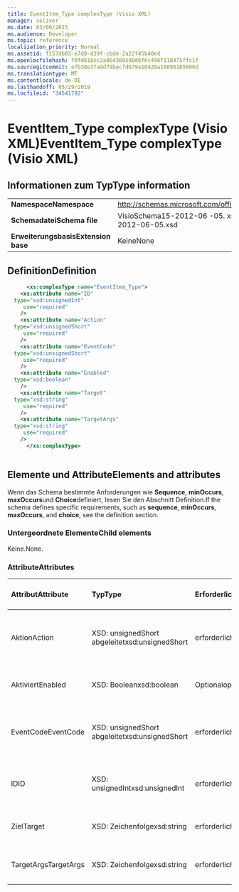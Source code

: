 ```yaml
---
title: EventItem_Type complexType (Visio XML)
manager: soliver
ms.date: 03/09/2015
ms.audience: Developer
ms.topic: reference
localization_priority: Normal
ms.assetid: f157db03-e7d0-d39f-cbde-2a22f45b40ed
ms.openlocfilehash: f0fd618cc2a86d3695d0d6f6c446f118475ffc1f
ms.sourcegitcommit: e7b38e37a9d79becfd679e10420a19890165606d
ms.translationtype: MT
ms.contentlocale: de-DE
ms.lasthandoff: 05/29/2019
ms.locfileid: "34541792"
---
```

# <a name="eventitemtype-complextype-visio-xml"></a><span data-ttu-id="43d42-102">EventItem_Type complexType (Visio XML)</span><span class="sxs-lookup"><span data-stu-id="43d42-102">EventItem_Type complexType (Visio XML)</span></span>

## <a name="type-information"></a><span data-ttu-id="43d42-103">Informationen zum Typ</span><span class="sxs-lookup"><span data-stu-id="43d42-103">Type information</span></span>

|||
|:-----|:-----|
|<span data-ttu-id="43d42-104">**Namespace**</span><span class="sxs-lookup"><span data-stu-id="43d42-104">**Namespace**</span></span> <br/> |http://schemas.microsoft.com/office/visio/2011/1/core  <br/> |
|<span data-ttu-id="43d42-105">**Schemadatei**</span><span class="sxs-lookup"><span data-stu-id="43d42-105">**Schema file**</span></span> <br/> |<span data-ttu-id="43d42-106">VisioSchema15-2012-06 -05. xsd</span><span class="sxs-lookup"><span data-stu-id="43d42-106">VisioSchema15-2012-06-05.xsd</span></span>  <br/> |
|<span data-ttu-id="43d42-107">**Erweiterungsbasis**</span><span class="sxs-lookup"><span data-stu-id="43d42-107">**Extension base**</span></span> <br/> |<span data-ttu-id="43d42-108">Keine</span><span class="sxs-lookup"><span data-stu-id="43d42-108">None</span></span>  <br/> |
   
## <a name="definition"></a><span data-ttu-id="43d42-109">Definition</span><span class="sxs-lookup"><span data-stu-id="43d42-109">Definition</span></span>

```XML
      <xs:complexType name="EventItem_Type">
    <xs:attribute name="ID"
  type="xsd:unsignedInt"
     use="required"
    />
    <xs:attribute name="Action"
  type="xsd:unsignedShort"
     use="required"
    />
    <xs:attribute name="EventCode"
  type="xsd:unsignedShort"
     use="required"
    />
    <xs:attribute name="Enabled"
  type="xsd:boolean"
    />
    <xs:attribute name="Target"
  type="xsd:string"
     use="required"
    />
    <xs:attribute name="TargetArgs"
  type="xsd:string"
     use="required"
    />
      </xs:complexType>
      
```

## <a name="elements-and-attributes"></a><span data-ttu-id="43d42-110">Elemente und Attribute</span><span class="sxs-lookup"><span data-stu-id="43d42-110">Elements and attributes</span></span>

<span data-ttu-id="43d42-111">Wenn das Schema bestimmte Anforderungen wie **Sequence**, **minOccurs**, **maxOccurs**und **Choice**definiert, lesen Sie den Abschnitt Definition.</span><span class="sxs-lookup"><span data-stu-id="43d42-111">If the schema defines specific requirements, such as **sequence**, **minOccurs**, **maxOccurs**, and **choice**, see the definition section.</span></span> 
  
### <a name="child-elements"></a><span data-ttu-id="43d42-112">Untergeordnete Elemente</span><span class="sxs-lookup"><span data-stu-id="43d42-112">Child elements</span></span>

<span data-ttu-id="43d42-113">Keine.</span><span class="sxs-lookup"><span data-stu-id="43d42-113">None.</span></span>
  
### <a name="attributes"></a><span data-ttu-id="43d42-114">Attribute</span><span class="sxs-lookup"><span data-stu-id="43d42-114">Attributes</span></span>

|<span data-ttu-id="43d42-115">**Attribut**</span><span class="sxs-lookup"><span data-stu-id="43d42-115">**Attribute**</span></span>|<span data-ttu-id="43d42-116">**Typ**</span><span class="sxs-lookup"><span data-stu-id="43d42-116">**Type**</span></span>|<span data-ttu-id="43d42-117">**Erforderlich**</span><span class="sxs-lookup"><span data-stu-id="43d42-117">**Required**</span></span>|<span data-ttu-id="43d42-118">**Beschreibung**</span><span class="sxs-lookup"><span data-stu-id="43d42-118">**Description**</span></span>|<span data-ttu-id="43d42-119">**Mögliche Werte**</span><span class="sxs-lookup"><span data-stu-id="43d42-119">**Possible values**</span></span>|
|:-----|:-----|:-----|:-----|:-----|
|<span data-ttu-id="43d42-120">Aktion</span><span class="sxs-lookup"><span data-stu-id="43d42-120">Action</span></span>  <br/> |<span data-ttu-id="43d42-121">XSD: unsignedShort abgeleitet</span><span class="sxs-lookup"><span data-stu-id="43d42-121">xsd:unsignedShort</span></span>  <br/> |<span data-ttu-id="43d42-122">erforderlich</span><span class="sxs-lookup"><span data-stu-id="43d42-122">required</span></span>  <br/> ||<span data-ttu-id="43d42-123">Werte des XSD: unsignedShort abgeleitet-Typs.</span><span class="sxs-lookup"><span data-stu-id="43d42-123">Values of the xsd:unsignedShort type.</span></span>  <br/> |
|<span data-ttu-id="43d42-124">Aktiviert</span><span class="sxs-lookup"><span data-stu-id="43d42-124">Enabled</span></span>  <br/> |<span data-ttu-id="43d42-125">XSD: Boolean</span><span class="sxs-lookup"><span data-stu-id="43d42-125">xsd:boolean</span></span>  <br/> |<span data-ttu-id="43d42-126">Optional</span><span class="sxs-lookup"><span data-stu-id="43d42-126">optional</span></span>  <br/> ||<span data-ttu-id="43d42-127">Werte des XSD: Boolean-Typs.</span><span class="sxs-lookup"><span data-stu-id="43d42-127">Values of the xsd:boolean type.</span></span>  <br/> |
|<span data-ttu-id="43d42-128">EventCode</span><span class="sxs-lookup"><span data-stu-id="43d42-128">EventCode</span></span>  <br/> |<span data-ttu-id="43d42-129">XSD: unsignedShort abgeleitet</span><span class="sxs-lookup"><span data-stu-id="43d42-129">xsd:unsignedShort</span></span>  <br/> |<span data-ttu-id="43d42-130">erforderlich</span><span class="sxs-lookup"><span data-stu-id="43d42-130">required</span></span>  <br/> ||<span data-ttu-id="43d42-131">Werte des XSD: unsignedShort abgeleitet-Typs.</span><span class="sxs-lookup"><span data-stu-id="43d42-131">Values of the xsd:unsignedShort type.</span></span>  <br/> |
|<span data-ttu-id="43d42-132">ID</span><span class="sxs-lookup"><span data-stu-id="43d42-132">ID</span></span>  <br/> |<span data-ttu-id="43d42-133">XSD: unsignedInt</span><span class="sxs-lookup"><span data-stu-id="43d42-133">xsd:unsignedInt</span></span>  <br/> |<span data-ttu-id="43d42-134">erforderlich</span><span class="sxs-lookup"><span data-stu-id="43d42-134">required</span></span>  <br/> ||<span data-ttu-id="43d42-135">Werte des XSD: unsignedInt-Typs.</span><span class="sxs-lookup"><span data-stu-id="43d42-135">Values of the xsd:unsignedInt type.</span></span>  <br/> |
|<span data-ttu-id="43d42-136">Ziel</span><span class="sxs-lookup"><span data-stu-id="43d42-136">Target</span></span>  <br/> |<span data-ttu-id="43d42-137">XSD: Zeichenfolge</span><span class="sxs-lookup"><span data-stu-id="43d42-137">xsd:string</span></span>  <br/> |<span data-ttu-id="43d42-138">erforderlich</span><span class="sxs-lookup"><span data-stu-id="43d42-138">required</span></span>  <br/> ||<span data-ttu-id="43d42-139">Werte des Typs XSD: String.</span><span class="sxs-lookup"><span data-stu-id="43d42-139">Values of the xsd:string type.</span></span>  <br/> |
|<span data-ttu-id="43d42-140">TargetArgs</span><span class="sxs-lookup"><span data-stu-id="43d42-140">TargetArgs</span></span>  <br/> |<span data-ttu-id="43d42-141">XSD: Zeichenfolge</span><span class="sxs-lookup"><span data-stu-id="43d42-141">xsd:string</span></span>  <br/> |<span data-ttu-id="43d42-142">erforderlich</span><span class="sxs-lookup"><span data-stu-id="43d42-142">required</span></span>  <br/> ||<span data-ttu-id="43d42-143">Werte des Typs XSD: String.</span><span class="sxs-lookup"><span data-stu-id="43d42-143">Values of the xsd:string type.</span></span>  <br/> |
   

